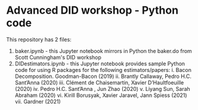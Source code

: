 # Advanced DID workshop - Python code

This repository has 2 files:
1. baker.ipynb - this Jupyter notebook mirrors in Python the baker.do from Scott Cunningham's DID workshop 
2. DIDestimators.ipynb - this Jupyter notebook provides sample Python code for using R packages for the following estimators/papers:
   i. Bacon Decomposition. Goodman-Bacon (2019)
   ii. Brantly Callaway, Pedro H.C. Sant’Anna (2020)
   iii. Clément de Chaisemartin, Xavier D’Haultfoeuille (2020)
   iv. Pedro H.C. Sant’Anna , Jun Zhao (2020)
   v. Liyang Sun, Sarah Abraham (2020)
   vi. Kirill Borusyak, Xavier Jaravel, Jann Spiess (2021)
   vii. Gardner (2021)
   

